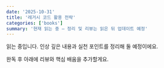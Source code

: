 ```yaml
---
date: '2025-10-31'
title: '레거시 코드 활용 전략'
categories: ['books']
summary: '현재 읽는 중 — 정리 및 리뷰는 읽은 뒤 업데이트 예정'
---
```


읽는 중입니다. 인상 깊은 내용과 실천 포인트를 정리해 둘 예정이에요.

완독 후 아래에 리뷰와 핵심 배움을 추가할게요.
